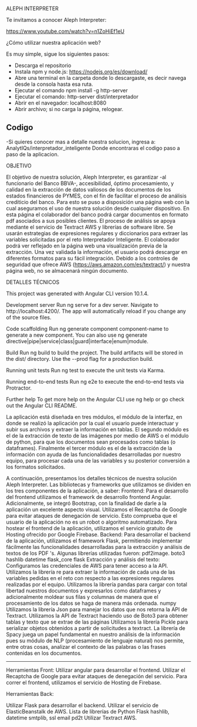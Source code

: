 ALEPH INTERPRETER

Te invitamos a conocer Aleph Interpreter:

https://www.youtube.com/watch?v=n1ZoHiEf1eU

¿Cómo utilizar nuestra aplicación web?

Es muy simple, sigue los siguientes pasos:

- Descarga el repositorio
- Instala npm y node.js: https://nodejs.org/es/download/
- Abre una terminal en la carpeta donde lo descargaste, es decir navega desde la consola hasta esa ruta.
- Ejecutar el comando npm install -g http-server
- Ejecutar el comando: http-server dist/interpretador
- Abrir en el navegador: localhost:8080
- Abrir archivo; si no carga la página, relogear.

## Codigo
-Si quieres conocer mas a detalle nuestra solucion, ingresa a: AnalytIQs/interpretador_inteligente
Donde encontraras el codigo paso a paso de la aplicacion.

OBJETIVO

El objetivo de nuestra solución, Aleph Interpreter, es garantizar -al funcionario del Banco BBVA-, accesibilidad, óptimo procesamiento, y calidad en la extracción de datos valiosos de los documentos de los estados financieros de PYMES, con el fin de facilitar el proceso de análisis crediticio del banco. Para esto se puso a disposición una página web con la cual aseguramos el uso de nuestra solución desde cualquier dispositivo. En esta página el colaborador del banco podrá cargar documentos en formato pdf asociados a sus posibles clientes. El proceso de análisis se apoya mediante el servicio de Textract AWS y librerías de software libre. Se usarán estrategias de expresiones regulares y diccionarios para extraer las variables solicitadas por el reto Interpretador Inteligente. El colaborador podrá ver reflejado en la página web una visualización previa de la extracción. Una vez validada la información, el usuario podrá descargar en diferentes formatos para su fácil integración. Debido a los controles de  seguridad que ofrece AWS (https://aws.amazon.com/es/textract/) y nuestra página web, no se almacenará ningún documento.

DETALLES TÉCNICOS

This project was generated with Angular CLI version 10.1.4.

Development server
Run ng serve for a dev server. Navigate to http://localhost:4200/. The app will automatically reload if you change any of the source files.

Code scaffolding
Run ng generate component component-name to generate a new component. You can also use ng generate directive|pipe|service|class|guard|interface|enum|module.

Build
Run ng build to build the project. The build artifacts will be stored in the dist/ directory. Use the --prod flag for a production build.

Running unit tests
Run ng test to execute the unit tests via Karma.

Running end-to-end tests
Run ng e2e to execute the end-to-end tests via Protractor.

Further help
To get more help on the Angular CLI use ng help or go check out the Angular CLI README.

La aplicación está diseñada en tres módulos, el módulo de la interfaz, en donde se realizó la aplicación por la cual el usuario puede interactuar y subir sus archivos y extraer la información en tablas. El segundo módulo es el de la extracción de texto de las imágenes por medio de AWS o el módulo de python, para que los documentos sean procesados como tablas (o dataframes). Finalmente el tercer módulo es el de la extracción de la información con ayuda de las funcionalidades desarrolladas por nuestro equipo, para procesar cada una de las variables y su posterior conversión a los formatos solicitados.

A continuación, presentamos los detalles técnicos de nuestra solución Aleph Interpreter.
Las bibliotecas y frameworks que utilizamos se dividen en los tres componentes de la aplicación, a saber: 
Frontend: 
Para el desarrollo del frontend utilizamos el framework de desarrollo frontend Angular. Adicionalmente, se integró Bootstrap, con la finalidad de darle a la aplicación un excelente aspecto visual.
Utilizamos el Recaptcha de Google para evitar ataques de denegación de servicio. Esto comprueba que el usuario de la aplicación no es un robot o algoritmo automatizado.
Para hostear el frontend de la aplicación, utilizamos el servicio gratuito de Hosting ofrecido por Google Firebase.
Backend: 
Para desarrollar el backend de la aplicación, utilizamos el framework Flask, permitiendo implementar fácilmente las funcionalidades desarrolladas para la extracción y análisis de textos de los PDF 's.
Algunas librerías utilizadas fueron: 
pdf2image.
boto3
hashlib
datetime
flask_core
flask
Extracción y análisis del texto:
Configuramos las credenciales de AWS para tener acceso a la API.
Utilizamos la librería re para extraer la información de cada una de las variables pedidas en el reto con respecto a las expresiones regulares realizadas por el equipo.
Utilizamos la librería pandas para cargar con total libertad nuestros documentos y expresarlos como dataframes y adicionalmente moldear sus filas y columnas de manera que el procesamiento de los datos se haga de manera más ordenada.
numpy
Utilizamos la librería Json para manejar los datos que nos retorna la API de Textract.
Utilizamos la API de Textract haciendo uso de Boto3 para obtener tablas y texto que se extrae de las páginas
Utilizamos la librería Pickle para serializar objetos obtenidos a partir de solicitudes a textract.
La librería de Spacy juega un papel fundamental en nuestro análisis de la información pues su módulo de NLP (procesamiento de lenguaje natural) nos permite, entre otras cosas, analizar el contexto de las palabras o las frases contenidas en los documentos.


--------------------------------------------
Herramientas Front:
Utilizar angular para desarrollar el frontend.
Utilizar el Recaptcha de Google para evitar ataques de denegación del servicio.
Para correr el frontend, utilizamos el servicio de Hosting de Firebase.


Herramientas Back: 

Utilizar Flask para desarrollar el backend.
Utilizar el servicio de ElasticBeanstalk de AWS.
Lista de librerías de Python
Flask
hashlib, datetime
smtplib, ssl
email
pd2t
Utilizar Textract AWS.
